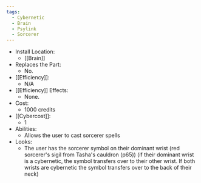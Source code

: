 ```yaml
---
tags:
  - Cybernetic
  - Brain
  - Psylink
  - Sorcerer
---
```

* Install Location:
	* [[Brain]]
* Replaces the Part:
	* No.
* [[Efficiency]]:
	* N/A
* [[Efficiency]] Effects:
	- None.
* Cost:
	* 1000 credits
* [[Cybercost]]:
	* 1
* Abilities:
	* Allows the user to cast sorcerer spells
* Looks:
	* The user has the sorcerer symbol on their dominant wrist (red sorcerer's sigil from Tasha's cauldron (p65)) (if their dominant wrist is a cybernetic, the symbol transfers over to their other wrist. If both wrists are cybernetic the symbol transfers over to the back of their neck)